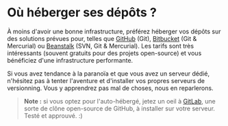 # Où héberger ses dépôts ?

À moins d'avoir une bonne infrastructure, préférez héberger vos dépôts sur des solutions prévues pour, telles que [GitHub](http://github.com) (Git), [Bitbucket](http://bitbucket.org/) (Git & Mercurial) ou [Beanstalk](http://beanstalkapp.com) (SVN, Git & Mercurial).
Les tarifs sont très intéressants (souvent gratuits pour des projets open-source) et vous bénéficiez d'une infrastructure performante.

Si vous avez tendance à la paranoïa et que vous avez un serveur dédié, n'hésitez pas à tenter l'aventure et d'installer vos propres serveurs de versionning. Vous y apprendrez pas mal de choses, nous en reparlerons.

> **Note :** si vous optez pour l'auto-hébergé, jetez un oeil à [GitLab](https://www.gitlab.com), une sorte de clône open-source de GitHub, à installer sur votre serveur. Testé et approuvé. :)
